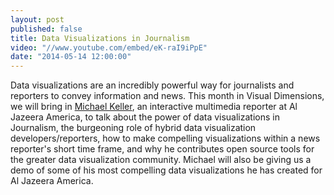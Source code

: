 ```yaml
---
layout: post
published: false
title: Data Visualizations in Journalism
video: "//www.youtube.com/embed/eK-raI9iPpE"
date: "2014-05-14 12:00:00"
---
```


Data visualizations are an incredibly powerful way for journalists and reporters to convey information and news. This month in Visual Dimensions, we will bring in [Michael Keller](https://twitter.com/mhkeller), an interactive multimedia reporter at Al Jazeera America, to talk about the power of data visualizations in Journalism, the burgeoning role of hybrid data visualization developers/reporters, how to make compelling visualizations within a news reporter's short time frame, and why he contributes open source tools for the greater data visualization community. Michael will also be giving us a demo of some of his most compelling data visualizations he has created for Al Jazeera America.